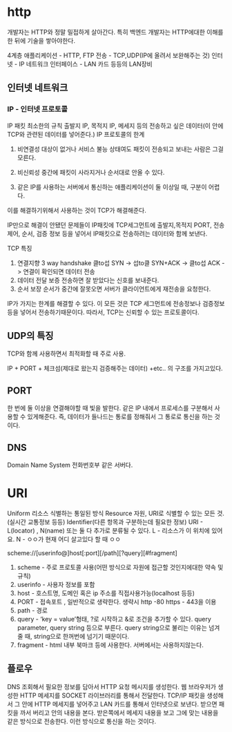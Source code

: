 # http

개발자는 HTTP와 정말 밀접하게 살아간다.
특히 백엔드 개발자는 HTTP에대한 이해를 한 뒤에 기술을 쌓아야한다.

4계층
애플리케이션 - HTTP, FTP
전송 - TCP,UDP(IP에 올려서 보완해주는 것)
인터넷 - IP
네트워크 인터페이스 - LAN 카드 등등의 LAN장비

## 인터넷 네트워크
### IP - 인터넷 프로토콜
IP 패킷 최소한의 규칙
출발지 IP, 목적지 IP, 메세지 등의 전송하고 싶은 데이터(이 안에 TCP와 관련된 데이터를 넣어준다.)
IP 프로토콜의 한계
1. 비연결성
대상이 없거나 서비스 불능 상태여도 패킷이 전송되고 보내는 사람은 그걸 모른다.

2. 비신뢰성
중간에 패킷이 사라지거나 순서대로 안올 수 있다.

3. 같은 IP를 사용하는 서버에서 통신하는 애플리케이션이 둘 이상일 때, 구분이 어렵다.

이를 해결하기위해서 사용하는 것이 TCP가 해결해준다.


IP만으로 해결이 안됐던 문제들이 IP패킷에 TCP세그먼트에 출발지,목적지 PORT, 전송 제어, 순서, 검증 정보 등을 넣어서 IP패킷으로 전송하려는 데이터와 함께 보낸다.

TCP 특징
1. 연결지향
3 way handshake
클to섭 SYN -> 섭to클 SYN+ACK -> 클to섭 ACK -> 연결이 확인되면 데이터 전송
2. 데이터 전달 보증
전송하면 잘 받았다는 신호를 보내준다.
3. 순서 보장
순서가 중간에 잘못오면 서버가 클라이언트에게 재전송을 요청한다.

IP가 가지는 한계를 해결할 수 있다. 이 모든 것은 TCP 세그먼트에 전송정보나 검증정보 등을 넣어서 전송하기때문이다. 따라서, TCP는 신뢰할 수 있는 프로토콜이다.


## UDP의 특징
TCP와 함께 사용하면서 최적화할 때 주로 사용. 

IP + PORT + 체크섬(제대로 왔는지 검증해주는 데이터) +etc.. 의 구조를 가지고있다.

## PORT
한 번에 둘 이상을 연결해야할 때 빛을 발한다.
같은 IP 내에서 프로세스를 구분해서 사용할 수 있게해준다. 즉, 데이터가 들나드는 통로를 정해줘서 그 통로로 통신을 하는 것이다.

## DNS
Domain Name System
전화번호부 같은 서버다.

# URI
Uniform 리소스 식별하는 통일된 방식
Resource 자원, URI로 식별할 수 있는 모든 것. (실시간 교통정보 등등)
Identifier(다른 항목과 구분하는데 필요한 정보)
URI - L(locator) , N(name) 또는 둘 다 추가로 분류될 수 있다.
L - 리소스가 이 위치에 있어요.
N - ㅇㅇ가 현재 어디 살고있다 할 때 ㅇㅇ

scheme://[userinfo@]host[:port][/path][?query][#fragment]
1. scheme - 주로 프로토콜 사용(어떤 방식으로 자원에 접근할 것인지에대한 약속 및 규칙)
2. userinfo - 사용자 정보를 포함
3. host - 호스트명, 도메인 혹은 ip 주소를 직접사용가능(localhost 등등)
4. PORT - 접속포트 , 일반적으로 생략한다. 생략시 http -80 https - 443을 이용
5. path - 경로
6. query - ‘key = value’형태, ?로 시작하고 &로 조건을 추가할 수 있다. 
query parameter, query string 등으로 부른다. query string으로 불리는 이유는 넘겨줄 때, string으로 한꺼번에 넘기기 때문이다.
7. fragment - html 내부 북마크 등에 사용한다. 서버에서는 사용하지않는다. 

## 플로우
DNS 조회해서 필요한 정보를 담아서 HTTP 요청 메시지를 생성한다.
웹 브라우저가 생성한 HTTP 메세지를 SOCKET 라이브러리를 통해서 전달한다.
TCP/IP 패킷을 생성해서 그 안에 HTTP 메세지를 넣어주고 LAN 카드를 통해서 인터넷으로 보낸다.
받으면 패킷을 까서 버리고 안의 내용을 본다.
받은쪽에서 메세지 내용을 보고 그에 맞는 내용을 같은 방식으로 전송한다.
이런 방식으로 통신을 하는 것이다.
